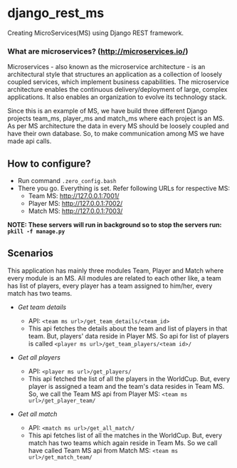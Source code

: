 # django_rest_ms
Creating MicroServices(MS) using Django REST framework.

### What are microservices? (http://microservices.io/)
Microservices - also known as the microservice architecture - is an architectural style that structures an application as a collection of loosely coupled services, which implement business capabilities. The microservice architecture enables the continuous delivery/deployment of large, complex applications. It also enables an organization to evolve its technology stack.

  Since this is an example of MS, we have build three different Django projects team_ms, player_ms and match_ms where each project is an MS. As per MS architecture the data in every MS should be loosely coupled and have their own database. So, to make communication among MS we have made api calls.

## How to configure?
  - Run command `.zero_config.bash`
  - There you go. Everything is set. Refer following URLs for respective MS:
    - Team MS: http://127.0.0.1:7001/
    - Player MS: http://127.0.0.1:7002/
    - Match MS: http://127.0.0.1:7003/

**NOTE: These servers will run in background so to stop the servers run: `pkill -f manage.py`**

## Scenarios
This application has mainly three modules Team, Player and Match where every module is an MS. All modules are related to each other like, a team has list of players, every player has a team assigned to him/her, every match has two teams.

- *Get team details*
  - API: `<team ms url>/get_team_details/<team_id>`
  - This api fetches the details about the team and list of players in that team. But, players' data reside in Player MS. So api for list of players is called `<player ms url>/get_team_players/<team id>/`
  
- *Get all players*
  - API: `<player ms url>/get_players/`
  - This api fetched the list of all the players in the WorldCup. But, every player is assigned a team and the team's data resides in Team MS. So, we call the Team MS api from Player MS: `<team ms url>/get_player_team/`

- *Get all match*
  - API: `<match ms url>/get_all_match/`
  - This api fetches list of all the matches in the WorldCup. But, every match has two teams which again reside in Team Ms. So we call have called Team MS api from Match MS: `<team ms url>/get_match_team/`
